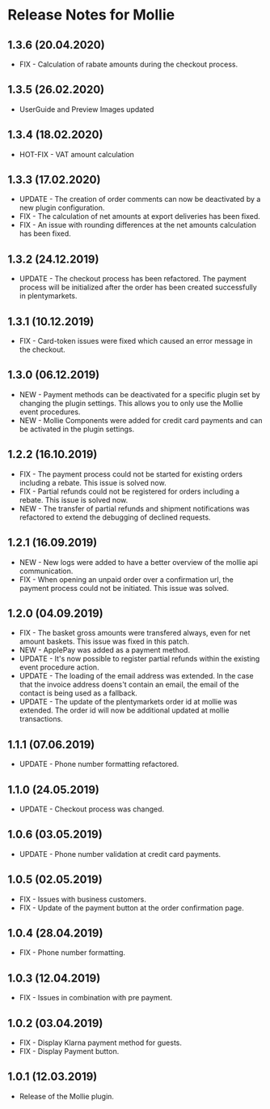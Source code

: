 # Release Notes for Mollie

## 1.3.6 (20.04.2020)

- FIX - Calculation of rabate amounts during the checkout process.

## 1.3.5 (26.02.2020)

- UserGuide and Preview Images updated

## 1.3.4 (18.02.2020)

- HOT-FIX - VAT amount calculation

## 1.3.3 (17.02.2020)

- UPDATE - The creation of order comments can now be deactivated by a new plugin configuration.
- FIX - The calculation of net amounts at export deliveries has been fixed.
- FIX - An issue with rounding differences at the net amounts calculation has been fixed.

## 1.3.2 (24.12.2019)

- UPDATE - The checkout process has been refactored. The payment process will be initialized after the order has been created successfully in plentymarkets.

## 1.3.1 (10.12.2019)

- FIX - Card-token issues were fixed which caused an error message in the checkout.

## 1.3.0 (06.12.2019)

- NEW - Payment methods can be deactivated for a specific plugin set by changing the plugin settings. This allows you to only use the Mollie event procedures.
- NEW - Mollie Components were added for credit card payments and can be activated in the plugin settings.

## 1.2.2 (16.10.2019)

- FIX - The payment process could not be started for existing orders including a rebate.  This issue is solved now.
- FIX - Partial refunds could not be registered for orders including a rebate. This issue is solved now.
- NEW - The transfer of partial refunds and shipment notifications was refactored to extend the debugging of declined requests.

## 1.2.1 (16.09.2019)

- NEW - New logs were added to have a better overview of the mollie api communication.
- FIX - When opening an unpaid order over a confirmation url, the payment process could not be initiated. This issue was solved.

## 1.2.0 (04.09.2019)

- FIX - The basket gross amounts were transfered always, even for net amount baskets. This issue was fixed in this patch.
- NEW - ApplePay was added as a payment method.
- UPDATE - It's now possible to register partial refunds within the existing event procedure action.
- UPDATE - The loading of the email address was extended. In the case that the invoice address doens't contain an email, the email
of the contact is being used as a fallback.
- UPDATE - The update of the plentymarkets order id at mollie was extended. The order id will now be additional updated at mollie transactions.

## 1.1.1 (07.06.2019)

- UPDATE - Phone number formatting refactored.

## 1.1.0 (24.05.2019)

- UPDATE - Checkout process was changed.

## 1.0.6 (03.05.2019)

- UPDATE - Phone number validation at credit card payments.

## 1.0.5 (02.05.2019)

- FIX - Issues with business customers.
- FIX - Update of the payment button at the order confirmation page.

## 1.0.4 (28.04.2019)

- FIX - Phone number formatting.

## 1.0.3 (12.04.2019)

- FIX - Issues in combination with pre payment.

## 1.0.2 (03.04.2019)

- FIX - Display Klarna payment method for guests.
- FIX - Display Payment button.

## 1.0.1  (12.03.2019)

- Release of the Mollie plugin.
